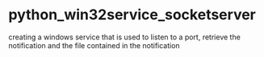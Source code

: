 # python_win32service_socketserver
creating a windows service that is used to listen to a port, retrieve the notification and the file contained in the notification
